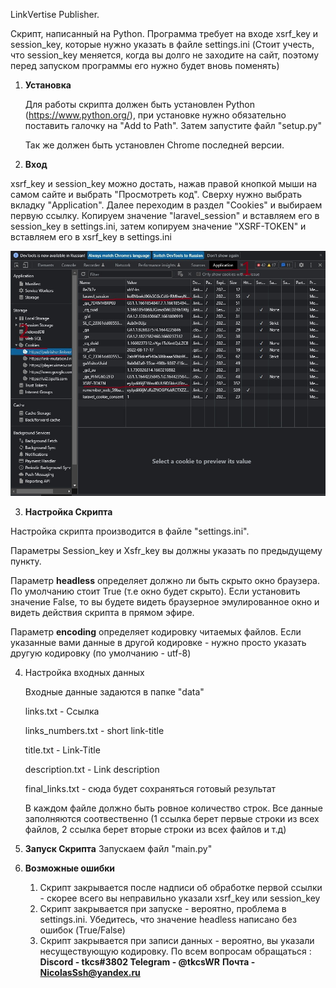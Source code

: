 LinkVertise Publisher.

Скрипт, написанный на Python. Программа требует на входе xsrf_key и session_key, которые нужно указать в файле settings.ini (Стоит учесть, что session_key меняется, когда вы долго не заходите на сайт, поэтому перед запуском программы его нужно будет вновь поменять)

1. **Установка**

   Для работы скрипта должен быть установлен Python (https://www.python.org/), при установке нужно обязательно поставить галочку на "Add to Path".
   Затем запустите файл "setup.py"

   Так же должен быть установлен Chrome последней версии.
2. **Вход**

xsrf_key и session_key можно достать, нажав правой кнопкой мыши на самом сайте и выбрать "Просмотреть код". Сверху нужно выбрать вкладку "Application". Далее переходим в раздел "Cookies" и выбираем первую ссылку. Копируем значение "laravel_session" и вставляем его в session_key в settings.ini, затем копируем значение "XSRF-TOKEN" и вставляем его в xsrf_key в settings.ini

![1661855394310](image/readme/1661855394310.png)

3. **Настройка Скрипта**

Настройка скрипта производится в файле "settings.ini".

Параметры Session_key и Xsfr_key вы должны указать по предыдущему пункту.

Параметр **headless** определяет должно ли быть скрыто окно браузера. По умолчанию стоит True (т.е окно будет скрыто). Если установить значение False, то вы будете видеть браузерное эмулированное окно и видеть действия скрипта в прямом эфире.

Параметр **encoding** определяет кодировку читаемых файлов. Если указанные вами данные в другой кодировке - нужно просто указать другую кодировку (по умолчанию - utf-8)

4. Настройка входных данных

   Входные данные задаются в папке "data"

   links.txt - Ссылка

   links_numbers.txt - short link-title

   title.txt - Link-Title

   description.txt - Link description

   final_links.txt - сюда будет сохраняться готовый результат

   В каждом файле должно быть ровное количество строк. Все данные заполняются соотвественно (1 ссылка берет первые строки из всех файлов, 2 ссылка берет вторые строки из всех файлов и т.д)
5. **Запуск Скрипта**
   Запускаем файл "main.py"
6. **Возможные ошибки**

   1. Скрипт закрывается после надписи об обработке первой ссылки - скорее всего вы неправильно указали xsrf_key или session_key
   2. Скрипт закрывается при запуске - вероятно, проблема в settings.ini. Убедитесь, что значение headless написано без ошибок (True/False)
   3. Скрипт закрывается при записи данных - вероятно, вы указали несуществующую кодировку.
      По всем вопросам обращаться :
      **Discord - tkcs#3802
      Telegram - @tkcsWR**
      **Почта - NicolasSsh@yandex.ru**